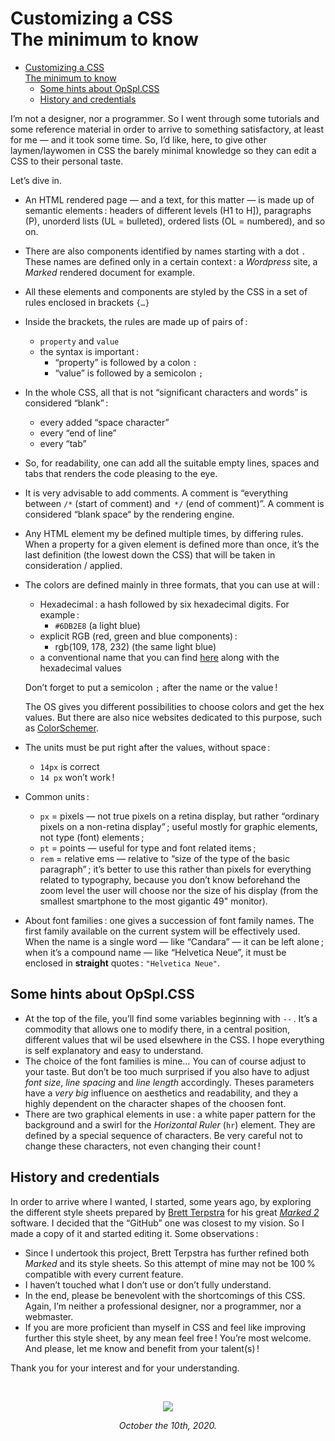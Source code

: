 # Customizing a CSS<br>The minimum to know
<!--ts-->
* [Customizing a CSS<br>The minimum to know](#customizing-a-cssthe-minimum-to-know)
   * [Some hints about OpSpl.CSS](#some-hints-about-opsplcss)
   * [History and credentials](#history-and-credentials)

<!-- Created by https://github.com/ekalinin/github-markdown-toc -->
<!-- Added by: runner, at: Mon Jul 18 03:32:51 UTC 2022 -->

<!--te-->
I’m not a designer, nor a programmer. So I went through some tutorials and some reference material in order to arrive to something satisfactory, at least for me — and it took some time. So, I’d like, here, to give other laymen/laywomen in CSS the barely minimal knowledge so they can edit a CSS to their personal taste.

Let’s dive in.

* An HTML rendered page — and a text, for this matter — is made up of semantic elements : headers of different levels (H1 to H]), paragraphs (P), unorderd lists (UL = bulleted), ordered lists (OL = numbered), and so on.

* There are also components identified by names starting with a dot `.` These names are defined only in a certain context : a *Wordpress* site, a *Marked* rendered document for example.

* All these elements and components are styled by the CSS in a set of rules enclosed in brackets `{…}`

* Inside the brackets, the rules are made up of pairs of :
	* `property` and `value`
	* the syntax is important :
		* “property” is followed by a colon `:`
		* “value” is followed by a semicolon `;`
	
* In the whole CSS, all that is not “significant characters and words” is considered “blank” :
	* every added “space character”
	* every “end of line”
	* every “tab”
	
* So, for readability, one can add all the suitable empty lines, spaces and tabs that renders the code pleasing to the eye.

* It is very advisable to add comments. A comment is “everything between `/*` (start of  comment) and  `*/` (end of comment)”. A comment is considered “blank space“ by the rendering engine.

* Any HTML element my be defined multiple times, by differing rules. When a property for a given element is defined more than once, it’s the last definition (the lowest down the CSS) that will be taken in consideration / applied.

* The colors are defined mainly in three formats, that you can use at will :

  * Hexadecimal : a hash followed by six hexadecimal digits. For example :
    * `#6DB2E8` (a light blue)
  * explicit RGB (red, green and blue components) :
    * rgb(109, 178, 232) (the same light blue)
  * a conventional name that you can find [here](https://www.colorschemer.com/color-names/) along with the hexadecimal values

  Don’t forget to put a semicolon `;` after the name or the value !

  The OS gives you different possibilities to choose colors and get the hex values. But there are also nice websites dedicated to this purpose, such as [ColorSchemer](https://www.colorschemer.com/).

* The units must be put right after the values, without space :

  * `14px` is correct
  * `14 px` won’t work !

* Common units :

  * `px` = pixels — not true pixels on a retina display, but rather “ordinary pixels on a non-retina display” ; useful mostly for graphic elements, not type (font) elements ;
  * `pt` = points — useful for type and font related items ;
  * `rem` = relative ems — relative to “size of the type of the basic paragraph” ; it’s better to use this rather than pixels for everything related to typography, because you don’t know beforehand the zoom level the user will choose nor the size of his display (from the smallest smartphone to the most gigantic 49" monitor).

* About font families : one gives a succession of font family names. The first family available on the current system will be effectively used. When the name is a single word — like “Candara” — it can be left alone ; when it’s a compound name — like “Helvetica Neue”, it must be enclosed in **straight** quotes : `"Helvetica Neue"`.

  

## Some hints about OpSpl.CSS

* At the top of the file, you’ll find some variables beginning with `--` . It’s a commodity that allows one to modify there, in a central position, different values that wil be used elsewhere in the CSS. I hope everything is self explanatory and easy to understand.
* The choice of the font families is mine… You can of course adjust to your taste. But don’t be too much surprised if you also have to adjust *font size*, *line spacing* and *line length* accordingly. Theses parameters have a *very big* influence on aesthetics and readability, and they a highly dependent on the character shapes of the choosen font.
* There are two graphical elements in use : a white paper pattern for the background and a swirl for the *Horizontal Ruler* (`hr`) element. They are defined by a special sequence of characters. Be very careful not to change these characters, not even changing their count !



## History and credentials

In order to arrive where I wanted, I started, some years ago, by exploring the different style sheets prepared by [Brett Terpstra](https://brettterpstra.com/) for his great [*Marked 2*](https://marked2app.com/) software. I decided that the “GitHub” one was closest to my vision. So I made a copy of it and started editing it. Some observations :

* Since I undertook this project, Brett Terpstra has further refined  both *Marked* and its style sheets. So this attempt of mine may not be 100 % compatible with every current feature.
* I haven’t touched what I don’t use or don’t fully understand.
* In the end, please be benevolent with the shortcomings of this CSS. Again, I’m neither a professional designer, nor a programmer, nor a webmaster.
* If you are more proficient than myself in CSS and feel like improving further this style sheet, by any mean feel free ! You’re most welcome. And please, let me know and benefit from your talent(s) !

Thank you for your interest and for your understanding.



<p style="text-align: center;">&emsp;</p>
<p style="text-align: center;"><a href="https://dr-spinnler.ch"><img src="http://dr-spinnler.ch/myfiles/logos/Olivier-Spinnler.png"/></a></p>
<p style="text-align: center; font-style: italic;">October the 10th, 2020.
</p>
<p style="text-align: center;">&emsp;</p>
<p style="text-align: center;">&emsp;</p>